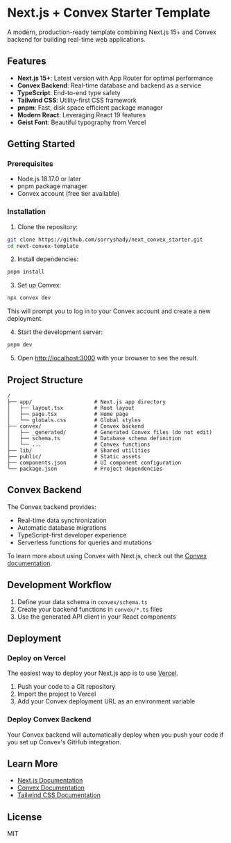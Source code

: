# Next.js + Convex Starter Template

A modern, production-ready template combining Next.js 15+ and Convex backend for building real-time web applications.

## Features

- **Next.js 15+**: Latest version with App Router for optimal performance
- **Convex Backend**: Real-time database and backend as a service
- **TypeScript**: End-to-end type safety
- **Tailwind CSS**: Utility-first CSS framework
- **pnpm**: Fast, disk space efficient package manager
- **Modern React**: Leveraging React 19 features
- **Geist Font**: Beautiful typography from Vercel

## Getting Started

### Prerequisites

- Node.js 18.17.0 or later
- pnpm package manager
- Convex account (free tier available)

### Installation

1. Clone the repository:

```bash
git clone https://github.com/sorryshady/next_convex_starter.git
cd next-convex-template
```

2. Install dependencies:

```bash
pnpm install
```

3. Set up Convex:

```bash
npx convex dev
```

This will prompt you to log in to your Convex account and create a new deployment.

4. Start the development server:

```bash
pnpm dev
```

5. Open [http://localhost:3000](http://localhost:3000) with your browser to see the result.

## Project Structure

```
/
├── app/                    # Next.js app directory
│   ├── layout.tsx          # Root layout
│   ├── page.tsx            # Home page
│   └── globals.css         # Global styles
├── convex/                 # Convex backend
│   ├── _generated/         # Generated Convex files (do not edit)
│   ├── schema.ts           # Database schema definition
│   └── ...                 # Convex functions
├── lib/                    # Shared utilities
├── public/                 # Static assets
├── components.json         # UI component configuration
└── package.json            # Project dependencies
```

## Convex Backend

The Convex backend provides:

- Real-time data synchronization
- Automatic database migrations
- TypeScript-first developer experience
- Serverless functions for queries and mutations

To learn more about using Convex with Next.js, check out the [Convex documentation](https://docs.convex.dev/nextjs).

## Development Workflow

1. Define your data schema in `convex/schema.ts`
2. Create your backend functions in `convex/*.ts` files
3. Use the generated API client in your React components

## Deployment

### Deploy on Vercel

The easiest way to deploy your Next.js app is to use [Vercel](https://vercel.com/new).

1. Push your code to a Git repository
2. Import the project to Vercel
3. Add your Convex deployment URL as an environment variable

### Deploy Convex Backend

Your Convex backend will automatically deploy when you push your code if you set up Convex's GitHub integration.

## Learn More

- [Next.js Documentation](https://nextjs.org/docs)
- [Convex Documentation](https://docs.convex.dev)
- [Tailwind CSS Documentation](https://tailwindcss.com/docs)

## License

MIT
